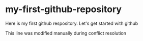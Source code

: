 # my-first-github-repository
Here is my first github respository. Let's get started with github

This line was modified manually during conflict resolution